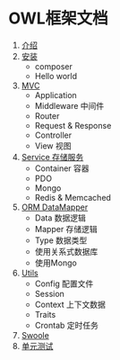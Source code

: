 # OWL框架文档

1. [介绍](./01.intro.md)
2. [安装](./02.installation.md)
    * composer
    * Hello world
3. [MVC](./03.mvc.md)
    * Application
    * Middleware 中间件
    * Router
    * Request & Response
    * Controller
    * View 视图
4. [Service 存储服务](./04.service.md)
    * Container 容器
    * PDO
    * Mongo
    * Redis & Memcached
5. [ORM DataMapper](./05.orm.md)
    * Data 数据逻辑
    * Mapper 存储逻辑
    * Type 数据类型
    * 使用关系式数据库
    * 使用Mongo
6. [Utils](./06.utils.md)
    * Config 配置文件
    * Session
    * Context 上下文数据
    * Traits
    * Crontab 定时任务
7. [Swoole](./07.swoole.md)
8. [单元测试](./08.phpunit.md)
